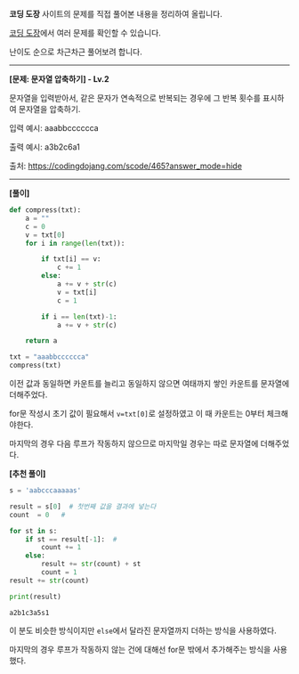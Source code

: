 **코딩 도장** 사이트의 문제를 직접 풀어본 내용을 정리하여 올립니다.

[코딩 도장](https://codingdojang.com/)에서 여러 문제를 확인할 수 있습니다.

난이도 순으로 차근차근 풀어보려 합니다.

---

**[문제: 문자열 압축하기] - Lv.2**

문자열을 입력받아서, 같은 문자가 연속적으로 반복되는 경우에 그 반복 횟수를 표시하여 문자열을 압축하기.

입력 예시: aaabbcccccca

출력 예시: a3b2c6a1

출처: <https://codingdojang.com/scode/465?answer_mode=hide>

---

**[풀이]**


```python
def compress(txt):
    a = ""
    c = 0
    v = txt[0]
    for i in range(len(txt)):

        if txt[i] == v:
            c += 1
        else:
            a += v + str(c)
            v = txt[i]
            c = 1

        if i == len(txt)-1:
            a += v + str(c)

    return a

txt = "aaabbcccccca"
compress(txt)
```

이전 값과 동일하면 카운트를 늘리고 동일하지 않으면 여태까지 쌓인 카운트를 문자열에 더해주었다.

for문 작성시 초기 값이 필요해서 `v=txt[0]`로 설정하였고 이 때 카운트는 0부터 체크해야한다.

마지막의 경우 다음 루프가 작동하지 않으므로 마지막일 경우는 따로 문자열에 더해주었다.

**[추천 풀이]**


```python
s = 'aabcccaaaaas'

result = s[0]  # 첫번째 값을 결과에 넣는다
count  = 0   #

for st in s:
    if st == result[-1]:  #
        count += 1
    else:
        result += str(count) + st
        count = 1
result += str(count)

print(result)
```

    a2b1c3a5s1
    

이 분도 비슷한 방식이지만 `else`에서 달라진 문자열까지 더하는 방식을 사용하였다.

마지막의 경우 루프가 작동하지 않는 건에 대해선 for문 밖에서 추가해주는 방식을 사용했다.
